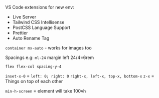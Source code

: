 VS Code extensions for new env:
- Live Server
- Tailwind CSS Intellisense
- PostCSS Language Support
- Prettier
- Auto Rename Tag

`container mx-auto` - works for images too

Spacings e.g: `ml-24` margin left 24/4=6rem

`flex flex-col spacing-y-4`

`inset-x-0` = `left: 0; right: 0`
`right-x, left-x, top-x, bottom-x`
`z-x` = Things on top of each other

`min-h-screen` = element will take 100vh


